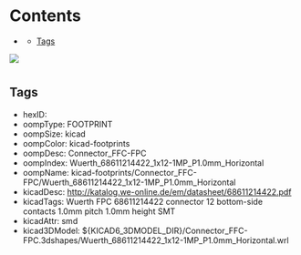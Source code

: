 



Contents
========

* [](#)
	* [Tags](#tags)
  
![][im]
# 

## Tags

- hexID: 
- oompType: FOOTPRINT
- oompSize: kicad
- oompColor: kicad-footprints
- oompDesc: Connector_FFC-FPC
- oompIndex: Wuerth_68611214422_1x12-1MP_P1.0mm_Horizontal
- oompName: kicad-footprints/Connector_FFC-FPC/Wuerth_68611214422_1x12-1MP_P1.0mm_Horizontal
- kicadDesc: http://katalog.we-online.de/em/datasheet/68611214422.pdf
- kicadTags: Wuerth FPC 68611214422 connector 12 bottom-side contacts 1.0mm pitch 1.0mm height SMT
- kicadAttr: smd
- kicad3DModel: ${KICAD6_3DMODEL_DIR}/Connector_FFC-FPC.3dshapes/Wuerth_68611214422_1x12-1MP_P1.0mm_Horizontal.wrl



[im]: image.png
